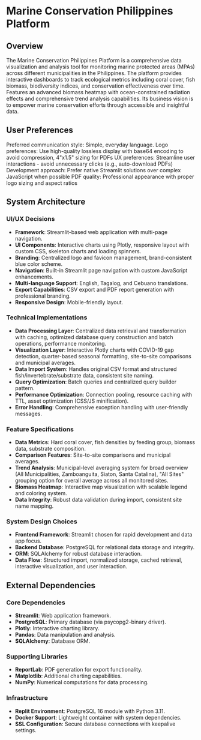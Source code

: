# Marine Conservation Philippines Platform

## Overview
The Marine Conservation Philippines Platform is a comprehensive data visualization and analysis tool for monitoring marine protected areas (MPAs) across different municipalities in the Philippines. The platform provides interactive dashboards to track ecological metrics including coral cover, fish biomass, biodiversity indices, and conservation effectiveness over time. Features an advanced biomass heatmap with ocean-constrained radiation effects and comprehensive trend analysis capabilities. Its business vision is to empower marine conservation efforts through accessible and insightful data.

## User Preferences
Preferred communication style: Simple, everyday language.
Logo preferences: Use high-quality lossless display with base64 encoding to avoid compression, 4"x1.5" sizing for PDFs
UX preferences: Streamline user interactions - avoid unnecessary clicks (e.g., auto-download PDFs)
Development approach: Prefer native Streamlit solutions over complex JavaScript when possible
PDF quality: Professional appearance with proper logo sizing and aspect ratios

## System Architecture

### UI/UX Decisions
- **Framework**: Streamlit-based web application with multi-page navigation.
- **UI Components**: Interactive charts using Plotly, responsive layout with custom CSS, skeleton charts and loading spinners.
- **Branding**: Centralized logo and favicon management, brand-consistent blue color scheme.
- **Navigation**: Built-in Streamlit page navigation with custom JavaScript enhancements.
- **Multi-language Support**: English, Tagalog, and Cebuano translations.
- **Export Capabilities**: CSV export and PDF report generation with professional branding.
- **Responsive Design**: Mobile-friendly layout.

### Technical Implementations
- **Data Processing Layer**: Centralized data retrieval and transformation with caching, optimized database query construction and batch operations, performance monitoring.
- **Visualization Layer**: Interactive Plotly charts with COVID-19 gap detection, quarter-based seasonal formatting, site-to-site comparisons and municipal averages.
- **Data Import System**: Handles original CSV format and structured fish/invertebrate/substrate data, consistent site naming.
- **Query Optimization**: Batch queries and centralized query builder pattern.
- **Performance Optimization**: Connection pooling, resource caching with TTL, asset optimization (CSS/JS minification).
- **Error Handling**: Comprehensive exception handling with user-friendly messages.

### Feature Specifications
- **Data Metrics**: Hard coral cover, fish densities by feeding group, biomass data, substrate composition.
- **Comparison Features**: Site-to-site comparisons and municipal averages.
- **Trend Analysis**: Municipal-level averaging system for broad overview (All Municipalities, Zamboanguita, Siaton, Santa Catalina), "All Sites" grouping option for overall average across all monitored sites.
- **Biomass Heatmap**: Interactive map visualization with scalable legend and coloring system.
- **Data Integrity**: Robust data validation during import, consistent site name mapping.

### System Design Choices
- **Frontend Framework**: Streamlit chosen for rapid development and data app focus.
- **Backend Database**: PostgreSQL for relational data storage and integrity.
- **ORM**: SQLAlchemy for robust database interaction.
- **Data Flow**: Structured import, normalized storage, cached retrieval, interactive visualization, and user interaction.

## External Dependencies

### Core Dependencies
- **Streamlit**: Web application framework.
- **PostgreSQL**: Primary database (via psycopg2-binary driver).
- **Plotly**: Interactive charting library.
- **Pandas**: Data manipulation and analysis.
- **SQLAlchemy**: Database ORM.

### Supporting Libraries
- **ReportLab**: PDF generation for export functionality.
- **Matplotlib**: Additional charting capabilities.
- **NumPy**: Numerical computations for data processing.

### Infrastructure
- **Replit Environment**: PostgreSQL 16 module with Python 3.11.
- **Docker Support**: Lightweight container with system dependencies.
- **SSL Configuration**: Secure database connections with keepalive settings.